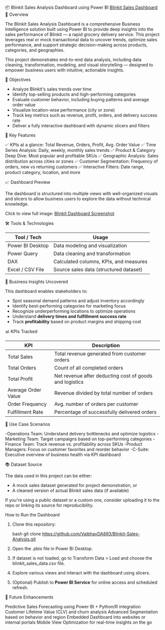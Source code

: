  📦 Blinkit Sales Analysis Dashboard using Power BI
[Blinkit Sales Dashboard](https://github.com/VaibhavDA893/assests/blob/main/Screenshot%202025-04-07%20112013.png)
 📝 Overview

The Blinkit Sales Analysis Dashboard is a comprehensive Business Intelligence solution built using Power BI to provide deep insights into the sales performance of Blinkit — a rapid grocery delivery service. This project leverages real or mock transactional data to uncover trends, optimize sales performance, and support strategic decision-making across products, categories, and geographies.

This project demonstrates end-to-end data analysis, including data cleaning, transformation, modeling, and visual storytelling — designed to empower business users with intuitive, actionable insights.

 🎯 Objectives

- Analyze Blinkit's sales trends over time
- Identify top-selling products and high-performing categories
- Evaluate customer behavior, including buying patterns and average order value
- Visualize location-wise performance (city or zone)
- Track key metrics such as revenue, profit, orders, and delivery success rate
- Deliver a fully interactive dashboard with dynamic slicers and filters


 📌 Key Features

✅ KPIs at a glance: Total Revenue, Orders, Profit, Avg. Order Value
✅ Time Series Analysis: Daily, weekly, monthly sales trends
✅ Product & Category Deep Dive: Most popular and profitable SKUs
✅ Geographic Analysis: Sales distribution across cities or zones
✅ Customer Segmentation: Frequency of orders, new vs returning customers
✅ Interactive Filters: Date range, product category, location, and more


 📈 Dashboard Preview

The dashboard is structured into multiple views with well-organized visuals and slicers to allow business users to explore the data without technical knowledge.

Click to view full image:
[Blinkit Dashboard Screenshot](https://github.com/VaibhavDA893/assests/blob/main/Screenshot%202025-04-07%20112013.png)


 🛠️ Tools & Technologies

| Tool / Tech      | Usage                                  |
| ---------------- | -------------------------------------- |
| Power BI Desktop | Data modeling and visualization        |
| Power Query      | Data cleaning and transformation       |
| DAX              | Calculated columns, KPIs, and measures |
| Excel / CSV File | Source sales data (structured dataset) |



 🧠 Business Insights Uncovered

This dashboard enables stakeholders to:

- Spot seasonal demand patterns and adjust inventory accordingly
- Identify best-performing categories for marketing focus
- Recognize underperforming locations to optimize operations
- Understand **delivery times and fulfillment success rate**
- Track **profitability** based on product margins and shipping cost



 📊 KPIs Tracked

| KPI                     | Description                                             |
| ----------------------- | ------------------------------------------------------- |
| Total Sales         | Total revenue generated from customer orders            |
| Total Orders        | Count of all completed orders                           |
| Total Profit        | Net revenue after deducting cost of goods and logistics |
| Average Order Value | Revenue divided by total number of orders               |
| Order Frequency     | Avg. number of orders per customer                      |
| Fulfillment Rate    | Percentage of successfully delivered orders             |



📌 Use Case Scenarios

-Operations Team: Understand delivery bottlenecks and optimize logistics
-Marketing Team: Target campaigns based on top-performing categories
-Finance Team: Track revenue vs. profitability across SKUs
-Product Managers: Focus on customer favorites and reorder behavior
-C-Suite: Executive overview of business health via KPI dashboard


 📚 Dataset Source

The data used in this project can be either:

- A mock sales dataset generated for project demonstration, or
- A cleaned version of actual Blinkit sales data (if available)

If you're using a public dataset or a custom one, consider uploading it to the repo or linking its source for reproducibility.


  How to Run the Dashboard

1. Clone this repository:

   bash
   git clone https://github.com/VaibhavDA893/Blinkit-Sales-Analysis.git
  

2. Open the .pbix file in Power BI Desktop.

3. If dataset is not loaded, go to Transform Data > Load and choose the blinkit_sales_data.csv file.

4. Explore various views and interact with the dashboard using slicers.

5. (Optional) Publish to **Power BI Service** for online access and scheduled refresh.



 📌 Future Enhancements

Predictive Sales Forecasting using Power BI + Python/R integration
Customer Lifetime Value (CLV) and churn analysis
Advanced Segmentation based on behavior and region
Embedded Dashboard into websites or internal portals
Mobile View Optimization for real-time insights on the go



